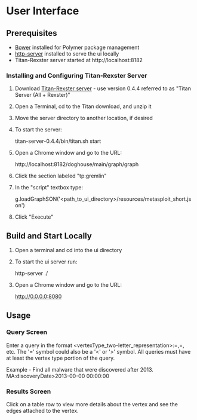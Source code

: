 # User Interface

## Prerequisites
* [Bower](http://bower.io) installed for Polymer package management
* [http-server](https://www.npmjs.org/package/http-server) installed to serve the ui locally
* Titan-Rexster server started at http://localhost:8182

### Installing and Configuring Titan-Rexster Server
1. Download [Titan-Rexster server](https://github.com/thinkaurelius/titan/wiki/Downloads) - use version 0.4.4 referred to as "Titan Server (All + Rexster)"
2. Open a Terminal, cd to the Titan download, and unzip it
3. Move the server directory to another location, if desired
4. To start the server:

	titan-server-0.4.4/bin/titan.sh start
	
5. Open a Chrome window and go to the URL:

	http://localhost:8182/doghouse/main/graph/graph
	
6. Click the section labeled "tp:gremlin"
7. In the "script" textbox type:
	
	g.loadGraphSON('<path_to_ui_directory>/resources/metasploit_short.json')
	
8. Click "Execute"

## Build and Start Locally
1. Open a terminal and cd into the ui directory
2. To start the ui server run:

	http-server ./
	
3. Open a Chrome window and go to the URL:

	http://0.0.0.0:8080
	

## Usage
### Query Screen
Enter a query in the format <vertexType_two-letter_representation>:<property>=<value>,<property>=<value>, etc. The '=' symbol could also be a '<' or '>' symbol. All queries must have at least the vertex type portion of the query.

Example - Find all malware that were discovered after 2013.
MA:discoveryDate>2013-00-00 00:00:00

### Results Screen
Click on a table row to view more details about the vertex and see the edges attached to the vertex.

